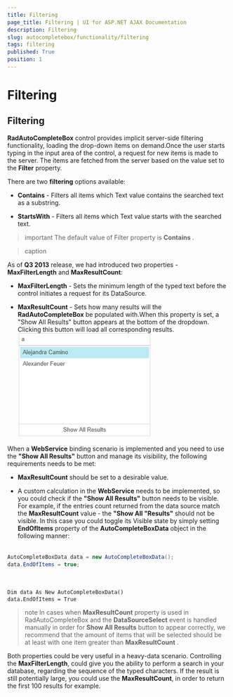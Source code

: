 ```yaml
---
title: Filtering
page_title: Filtering | UI for ASP.NET AJAX Documentation
description: Filtering
slug: autocompletebox/functionality/filtering
tags: filtering
published: True
position: 1
---
```


# Filtering



## Filtering

**RadAutoCompleteBox** control provides implicit server-side filtering functionality, loading the drop-down items on demand.Once the user starts typing in the input area of the control, a request for new items is made to the server. The items are fetched from the server based on the value set to the **Filter** property.

There are two **filtering** options available:

* **Contains** - Filters all items which Text value contains the searched text as a substring.

* **StartsWith** - Filters all items which Text value starts with the searched text.

>important The default value of Filter property is **Contains** .
>

>caption 



As of **Q3 2013** release, we had introduced two properties - **MaxFilterLength** and **MaxResultCount**:

* **MaxFilterLength** - Sets the minimum length of the typed text before the control initiates a request for its DataSource.

* **MaxResultCount** - Sets how many results will the **RadAutoCompleteBox** be populated with.When this property is set, a "Show All Results" button appears at the bottom of the dropdown. Clicking this button will load all corresponding results.![autocomplte-showallresults](images/autocomplte-showallresults.png)

When a **WebService** binding scenario is implemented and you need to use the **"Show All Results"** button and manage its visibility, the following requirements needs to be met:

* **MaxResultCount** should be set to a desirable value.

* A custom calculation in the **WebService** needs to be implemented, so you could check if the **"Show All Results"** button needs to be visible. For example, if the entries count returned from the data source match the **MaxResultCount** value - the **"Show All "Results"** should not be visible. In this case you could toggle its Visible state by simply setting **EndOfItems** property of the **AutoCompleteBoxData** object in the following manner:



````C#
	
AutoCompleteBoxData data = new AutoCompleteBoxData();
data.EndOfItems = true;
	
````
````VB.NET

Dim data As New AutoCompleteBoxData()
data.EndOfItems = True

````



>note In cases when **MaxResultCount** property is used in RadAutoCompleteBox and the **DataSourceSelect** event is handled manually in order for **Show All Results** button to appear correctly, we recommend that the amount of items that will be selected should be at least with one item greater than **MaxResultCount** .
>


Both properties could be very useful in a heavy-data scenario. Controlling the **MaxFilterLength**, could give you the ability to perform a search in your database, regarding the sequence of the typed characters. If the result is still potentially large, you could use the **MaxResultCount**, in order to return the first 100 results for example.
